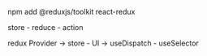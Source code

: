 npm add @reduxjs/toolkit react-redux

store - reduce - action

redux Provider -> store - UI -> useDispatch - useSelector
